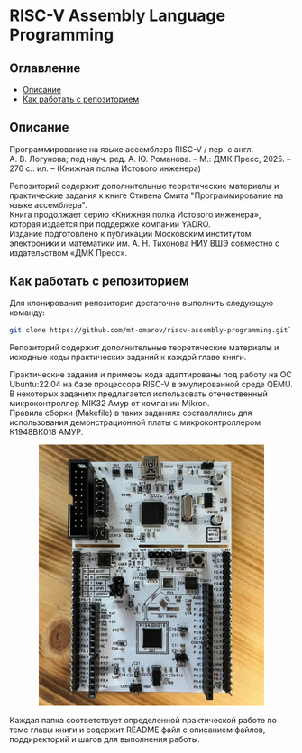 # RISC-V Assembly Language Programming

## Оглавление

<!--toc:start-->
- [Описание](#описание)
- [Как работать с репозиторием](#как-работать-с-репозиторием)
<!--toc:end-->

## Описание

Программирование на языке ассемблера RISC-V / пер. с англ. А. В. Логунова; под науч. ред. А. Ю. Романова. – М.: ДМК Пресс, 2025. – 276 с.: ил. – (Книжная полка Истового инженера)

Репозиторий содержит дополнительные теоретические материалы и практические задания
к книге Стивена Смита "Программирование на языке ассемблера".<br>
Книга продолжает серию «Книжная полка Истового инженера», которая издается при поддержке
компании YADRO.<br>
Издание подготовлено к публикации Московским институтом электроники и математики
им. А. Н. Тихонова НИУ ВШЭ совместно с издательством «ДМК Пресс».

## Как работать с репозиторием

Для клонирования репозитория достаточно выполнить следующую команду:

```bash
git clone https://github.com/mt-omarov/riscv-assembly-programming.git`
```

Репозиторий содержит дополнительные теоретические материалы и исходные коды
практических заданий к каждой главе книги.

Практические задания и примеры кода адаптированы под работу на ОС Ubuntu:22.04
на базе процессора RISC-V в эмулированной среде QEMU.<br>
В некоторых заданиях предлагается использовать отечественный микроконтроллер
MIK32 Амур от компании Mikron.<br>
Правила сборки (Makefile) в таких заданиях составлялись для использования
демонстрационной платы с микроконтроллером К1948ВК018 АМУР.

<p align="center">
    <img
        src="./img/mik32-amur.jpg"
        alt="Демонстрационная плата с микроконтроллером К1948ВК018 АМУР"
        width="400"
    />
</p>

Каждая папка соответствует определенной практической работе по теме главы книги
и содержит README файл с описанием файлов, поддиректорий и шагов для выполнения работы.
